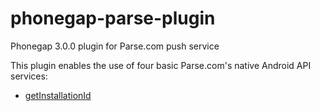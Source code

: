 phonegap-parse-plugin
=====================

Phonegap 3.0.0 plugin for Parse.com push service

This plugin enables the use of four basic Parse.com's native Android API services:
* [getInstallationId](https://www.parse.com/docs/android/api/com/parse/ParseInstallation.html#getInstallationId())
